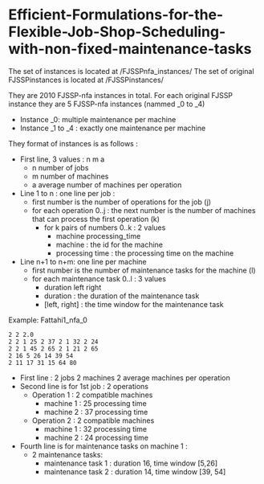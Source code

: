 # Efficient-Formulations-for-the-Flexible-Job-Shop-Scheduling-with-non-fixed-maintenance-tasks

The set of instances is located at /FJSSPnfa_instances/
The set of original FJSSPinstances is located at /FJSSPinstances/

They are 2010 FJSSP-nfa instances in total. 
For each original FJSSP instance they are 5 FJSSP-nfa instances (nammed _0 to _4)
- Instance _0: multiple maintenance per machine
- Instance _1 to _4 : exactly one maintenance per machine


They format of instances is as follows :
- First line, 3 values : n m a
    - n number of jobs
    - m number of machines
    - a average number of machines per operation
- Line 1 to n : one line per job :
    - first number is the number of operations for the job (j)
    - for each operation 0..j : the next number is the number of machines that can process the first operation (k)
      - for k pairs of numbers 0..k : 2 values
        - machine processing_time
        - machine : the id for the machine
        - processing time : the processing time on the machine
- Line n+1 to n+m: one line per machine
    - first number is the number of maintenance tasks for the machine (l)
    - for each maintenance task 0..l : 3 values
        - duration left right
        - duration : the duration of the maintenance task
        - [left, right] : the time window for the maintenance task



Example: Fattahi1_nfa_0
```
2 2 2.0
2 2 1 25 2 37 2 1 32 2 24 
2 2 1 45 2 65 2 1 21 2 65 
2 16 5 26 14 39 54 
2 11 17 31 15 64 80
```

- First line : 2 jobs 2 machines 2 average machines per operation
- Second line is for 1st job : 2 operations 
  - Operation 1 : 2 compatible machines 
    - machine 1 : 25 processing time
    - machine 2 : 37 processing time
  - Operation 2 : 2 compatible machines 
    - machine 1 : 32 processing time
    - machine 2 : 24 processing time
- Fourth line is for maintenance tasks on machine 1 :
  - 2 maintenance tasks:
    - maintenance task 1 : duration 16, time window [5,26]
    - maintenance task 2 : duration 14, time window [39, 54]
